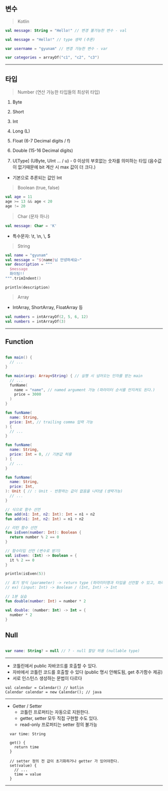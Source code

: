 ## 변수

> Kotlin

```kotlin
val message: String = "Hello!" // 변경 불가능한 변수 - val

val message = "Hello!" // type 생략 (추론)

var username = "gyunam" // 변경 가능한 변수 - var

var categories = arrayOf("c1", "c2", "c3")
```

---

## 타입

> Number (연산 가능한 타입들의 최상위 타입)

1. Byte
2. Short
3. Int
4. Long (L)

5. Float (6-7 Decimal digits / f)
6. Double (15-16 Decimal digits)

7. U[Type] (UByte, UInt ... / u) - 0 이상의 부호없는 숫자를 의미하는 타입 (음수값이 없기때문에 bit 계산 시 max 값이 더 크다.)

- 기본으로 추론되는 값인 Int

> Boolean (true, false)

```kotlin
val age = 11
age >= 13 && age < 20
age != 20
```

> Char (문자 하나)

```kotlin
val message: Char = 'K'
```
- 특수문자: \t, \n, \\, \$

> String

```kotlin
val name = "gyunam"
val message = "${name}님 안녕하세요~"
var description = """
  $message
  화이팅!!
""".trimIndent()

println(description)
```
> Array

- IntArray, ShortArray, FloatArray 등

```kotlin
val numbers = intArrayOf(2, 5, 6, 12)
val numbers = intArrayOf(3)
```

---

## Function

```kotlin

fun main() {
  // ...
}

fun main(args: Array<String) { // 실행 시 넘어오는 인자를 받는 main
  // ...
  funName(
    name = "name", // named argument 가능 (파라미터 순서를 안지켜도 된다.)
    price = 3000
  )
}

fun funName(
  name: String,
  price: Int, // trailing comma 입력 가능
) {
  // ...
}

fun funName(
  name: String,
  price: Int = 0, // 기본값 허용 
) {
  // ...
}

fun funName(
  name: String,
  price: Int,
): Unit { // : Unit - 반환하는 값이 없음을 나타냄 (생략가능)
  // ...
}

// 식으로 함수 선언
fun add(n1: Int, n2: Int): Int = n1 + n2
fun add(n1: Int, n2: Int) = n1 + n2

// 리턴 함수 선언
fun isEven(number: Int): Boolean {
  return number % 2 == 0
}

// 함수타입 선언 (변수로 받기)
val isEven: (Int) -> Boolean = {
  it % 2 == 0
} 

println(isEven(5))

// 표기 방식 (parameter) -> return type (파라미터명과 타입을 선언할 수 있고, 파라미터는 여러개가 될 수 있다)
// ex) (input: Int) -> Boolean / (Int, Int) -> Int

// 1분 실습
fun double(number: Int) = number * 2

val double: (number: Int) -> Int = {
  number * 2
}

```

## Null

```kotlin

var name: String? = null // ? - null 할당 허용 (nullable type)

```

---

- 코틀린에서 public 자바코드를 호출할 수 있다. 
- 자바에서 코틀린 코드를 호출할 수 있다 (public 명시 안해도됨, get 추가함수 제공)
- 서로 인스턴스 생성하는 문법이 다르다

```
val calendar = Calendar() // kotlin
Calendar calendar = new Calendar(); // java
```

---

- Getter / Setter
  - 코틀린 프로퍼티는 자동으로 지원한다.
  - getter, setter 모두 직접 구현할 수도 있다.
  - read-only 프로퍼티는 setter 정의 불가능

```
  var time: String
  
  get() {
    return time
  }
  
  // setter 정의 전 값이 초기화하거나 getter 가 있어야한다.
  set(value) {
    // ...
    time = value
  }
```

---


